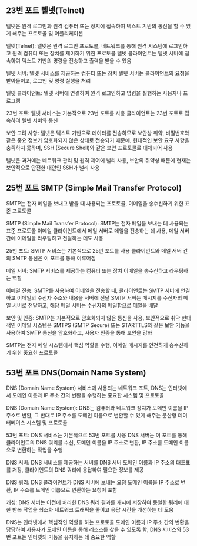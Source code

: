 23번 포트 텔넷(Telnet)
---
텔넷은 원격 로그인과 원격 컴퓨터 또는 장치에 접속하여 텍스트 기반의 통신을 할 수 있게 해주는 프로토콜 및 어플리케이션

텔넷(Telnet): 텔넷은 원격 로그인 프로토콜, 네트워크를 통해 원격 시스템에 로그인하고 원격 컴퓨터 또는 장치를 제어하기 위한 프로토콜
텔넷 클라이언트는 텔넷 서버에 접속하여 텍스트 기반의 명령을 전송하고 출력을 받을 수 있음

텔넷 서버: 텔넷 서비스를 제공하는 컴퓨터 또는 장치
텔넷 서버는 클라이언트의 요청을 받아들이고, 로그인 및 명령 실행을 처리

텔넷 클라이언트: 텔넷 서버에 연결하여 원격 로그인하고 명령을 실행하는 사용자나 프로그램

23번 포트: 텔넷 서비스는 기본적으로 23번 포트를 사용
클라이언트는 23번 포트로 접속하여 텔넷 서버와 통신

보안 고려 사항: 텔넷은 텍스트 기반으로 데이터를 전송하므로 보안상 취약, 비밀번호와 같은 중요 정보가 암호화되지 않은 상태로 전송되기 때문에, 현대적인 보안 요구 사항을 충족하지 못하며, SSH (Secure Shell)와 같은 보안 프로토콜로 대체되어 사용

텔넷은 과거에는 네트워크 관리 및 원격 제어에 널리 사용, 보안의 취약성 때문에 현재는 보안적으로 안전한 대안인 SSH가 널리 사용

25번 포트 SMTP (Simple Mail Transfer Protocol)
---
SMTP는 전자 메일을 보내고 받을 때 사용되는 프로토콜, 이메일을 송수신하기 위한 표준 프로토콜

SMTP (Simple Mail Transfer Protocol): SMTP는 전자 메일을 보내는 데 사용되는 표준 프로토콜
이메일 클라이언트에서 메일 서버로 메일을 전송하는 데 사용, 메일 서버 간에 이메일을 라우팅하고 전달하는 데도 사용

25번 포트: SMTP 서비스는 기본적으로 25번 포트를 사용
클라이언트와 메일 서버 간의 SMTP 통신은 이 포트를 통해 이루어짐

메일 서버: SMTP 서비스를 제공하는 컴퓨터 또는 장치
이메일을 송수신하고 라우팅하는 역할

이메일 전송: SMTP를 사용하여 이메일을 전송할 때, 클라이언트는 SMTP 서버에 연결하고 이메일의 수신자 주소와 내용을 서버에 전달
SMTP 서버는 메시지를 수신자의 메일 서버로 전달하고, 해당 메일 서버는 수신자의 메일함으로 메일을 배달

보안 및 인증: SMTP는 기본적으로 암호화되지 않은 통신을 사용, 보안적으로 취약
현대적인 이메일 시스템은 SMTPS (SMTP Secure) 또는 STARTTLS와 같은 보안 기능을 사용하여 SMTP 통신을 암호화하고, 사용자 인증을 통해 보안을 강화

SMTP는 전자 메일 시스템에서 핵심 역할을 수행, 이메일 메시지를 안전하게 송수신하기 위한 중요한 프로토콜

53번 포트 DNS(Domain Name System)
---
 DNS (Domain Name System) 서비스에 사용되는 네트워크 포트, DNS는 인터넷에서 도메인 이름과 IP 주소 간의 변환을 수행하는 중요한 시스템 및 프로토콜

DNS (Domain Name System): DNS는 컴퓨터와 네트워크 장치가 도메인 이름을 IP 주소로 변환, 그 반대로 IP 주소를 도메인 이름으로 변환할 수 있게 해주는 분산형 데이터베이스 시스템 및 프로토콜

53번 포트: DNS 서비스는 기본적으로 53번 포트를 사용
DNS 서버는 이 포트를 통해 클라이언트의 DNS 쿼리를 수신, 도메인 이름을 IP 주소로 변환, IP 주소를 도메인 이름으로 변환하는 작업을 수행

DNS 서버: DNS 서비스를 제공하는 서버를 DNS 서버
도메인 이름과 IP 주소의 대조표를 저장, 클라이언트의 DNS 쿼리에 응답하여 필요한 정보를 제공

DNS 쿼리: DNS 클라이언트가 DNS 서버에 보내는 요청
도메인 이름을 IP 주소로 변환, IP 주소를 도메인 이름으로 변환하는 요청이 포함

캐싱: DNS 서버는 이전에 처리한 DNS 쿼리 결과를 캐시에 저장하여 동일한 쿼리에 대한 반복 작업을 최소화
네트워크 트래픽을 줄이고 응답 시간을 개선하는 데 도움

DNS는 인터넷에서 핵심적인 역할을 하는 프로토콜
도메인 이름과 IP 주소 간의 변환을 담당하여 사용자가 도메인 이름을 통해 리소스를 찾을 수 있도록 함, DNS 서비스와 53번 포트는 인터넷의 기능을 유지하는 데 중요한 역할
